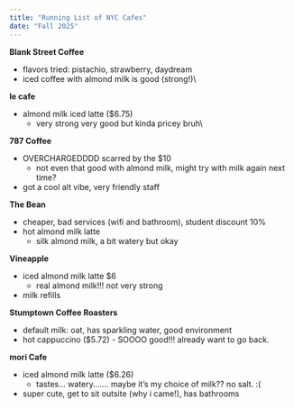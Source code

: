 ```yaml
---
title: "Running List of NYC Cafes"
date: "Fall 2025"
---
```



**Blank Street Coffee**
* flavors tried: pistachio, strawberry, daydream
* iced coffee with almond milk is good (strong!)\

**le cafe**
* almond milk iced latte ($6.75) 
    * very strong very good but kinda pricey bruh\

**787 Coffee**
* OVERCHARGEDDDD scarred by the $10
    * not even that good with almond milk, might try with milk again next time?
* got a cool alt vibe, very friendly staff

**The Bean**
* cheaper, bad services (wifi and bathroom), student discount 10%
* hot almond milk latte
    * silk almond milk, a bit watery but okay

**Vineapple**
* iced almond milk latte $6
    * real almond milk!!! not very strong
* milk refills

**Stumptown Coffee Roasters**
* default milk: oat, has sparkling water, good environment
* hot cappuccino ($5.72) - SOOOO good!!! already want to go back.

**mori Cafe**
* iced almond milk latte ($6.26)
    * tastes… watery……. maybe it’s my choice of milk?? no salt. :(
* super cute, get to sit outsite (why i came!), has bathrooms